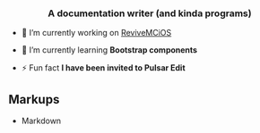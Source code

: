 <h3 align="center">A documentation writer (and kinda programs)</h3>

- 🔭 I’m currently working on [ReviveMCiOS](https://github.com/revivemcios)

- 🌱 I’m currently learning **Bootstrap components**

- ⚡ Fun fact **I have been invited to Pulsar Edit**

## Markups
- Markdown
